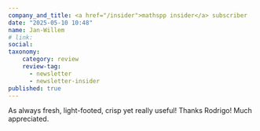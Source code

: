```yaml
---
company_and_title: <a href="/insider">mathspp insider</a> subscriber
date: "2025-05-10 10:48"
name: Jan-Willem
# link:
social: 
taxonomy:
    category: review
    review-tag:
      - newsletter
      - newsletter-insider
published: true
---
```


As always fresh, light-footed, crisp yet really useful! Thanks Rodrigo! Much appreciated.

